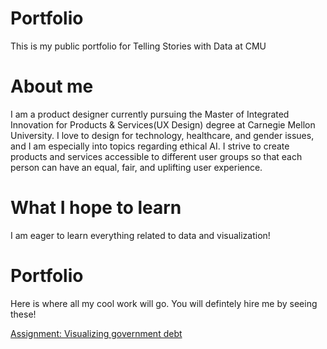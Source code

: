 # Portfolio
This is my public portfolio for Telling Stories with Data at CMU

# About me
I am a product designer currently pursuing the Master of Integrated Innovation for Products & Services(UX Design) degree at Carnegie Mellon University. I love to design for technology, healthcare, and gender issues, and I am especially into topics regarding ethical AI. I strive to create products and services accessible to different user groups so that each person can have an equal, fair, and uplifting user experience. 


# What I hope to learn
I am eager to learn everything related to data and visualization!

# Portfolio
Here is where all my cool work will go. You will defintely hire me by seeing these!

[Assignment: Visualizing government debt](/dataviz2.md)
